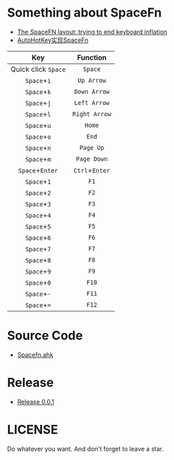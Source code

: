 # Something about SpaceFn
- [The SpaceFN layout: trying to end keyboard inflation](https://geekhack.org/index.php?topic=51069.0)  
- [AutoHotKey实现SpaceFn](https://www.oyohyee.com/post/Note/spacefn/)

|Key|Function|
|:---:|:---:|
|Quick click `Space`|`Space`|
|`Space`+`i`|`Up Arrow`|
|`Space`+`k`|`Down Arrow`|
|`Space`+`j`|`Left Arrow`|
|`Space`+`l`|`Right Arrow`|
|`Space`+`u`|`Home`|
|`Space`+`o`|`End`|
|`Space`+`n`|`Page Up`|
|`Space`+`m`|`Page Down`|
|`Space`+`Enter`|`Ctrl`+`Enter`|
|`Space`+`1`|`F1`|
|`Space`+`2`|`F2`|
|`Space`+`3`|`F3`|
|`Space`+`4`|`F4`|
|`Space`+`5`|`F5`|
|`Space`+`6`|`F6`|
|`Space`+`7`|`F7`|
|`Space`+`8`|`F8`|
|`Space`+`9`|`F9`|
|`Space`+`0`|`F10`|
|`Space`+`-`|`F11`|
|`Space`+`=`|`F12`|

# Source Code
- [Spacefn.ahk](https://github.com/OhYee/SpaceFn/blob/master/Spacefn.ahk)

# Release
- [Release 0.0.1](https://github.com/OhYee/SpaceFn/releases/tag/0.0.1)

# LICENSE
Do whatever you want.
And don't forget to leave a star.
